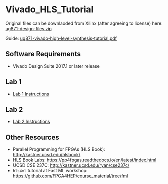 # Vivado_HLS_Tutorial

Original files can be downlaoded from Xilinx (after agreeing to license) here: [ug871-design-files.zip](https://www.xilinx.com/cgi-bin/docs/ctdoc?cid=026f56e2-0a0f-4986-aeb7-e92917398939;d=ug871-design-files.zip)

Guide: [ug871-vivado-high-level-synthesis-tutorial.pdf](ug871-vivado-high-level-synthesis-tutorial.pdf)

## Software Requirements
- Vivado Design Suite 2017.1 or later release

## Lab 1
- [Lab 1 Instructions](Introduction/lab1/README.md)

## Lab 2
- [Lab 2 Instructions](Introduction/lab2/README.md)

## Other Resources 
- Parallel Programming for FPGAs (HLS Book): http://kastner.ucsd.edu/hlsbook/
- HLS Book Labs: https://pp4fpgas.readthedocs.io/en/latest/index.html
- UCSD CSE 237C: http://kastner.ucsd.edu/ryan/cse237c/
- `hls4ml` tutorial at Fast ML workshop: https://github.com/FPGA4HEP/course_material/tree/fml
